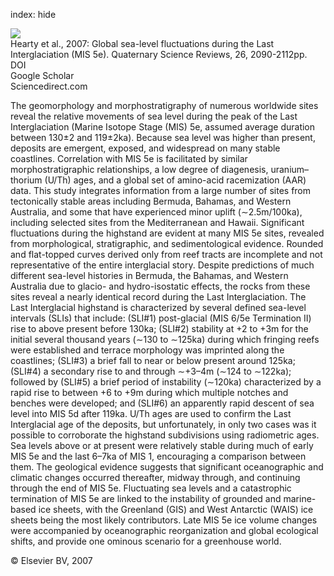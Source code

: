 index: hide

<div class="Citation">
    <div class="Citation-thumb CitationThumb-linked"  data-href="https://doi.org/10.1016/j.quascirev.2007.06.019">
      <img src="https://static.claimspace.cloud/climate-study-static/refs/thumbs/5/Hearty_et_al_2007-thumb.png" />
    </div>

  <div class="Citation-body">
    <div class="Citation-text">Hearty et al., 2007: Global sea-level fluctuations during the Last Interglaciation (MIS 5e). <span class="Article-journal">Quaternary Science Reviews, </span><span class="Article-volume">26, </span>2090-2112pp.</div>
    <div class="Citation-links">
      <div class="CitationLink" data-href="https://doi.org/10.1016/j.quascirev.2007.06.019">
        <div class="CitationLink-icon CitationLink-Doi"></div>
        <div class="CitationLink-text">DOI</div>
      </div>
      <div class="CitationLink" data-href="https://scholar.google.com/scholar?q=10.1016/j.quascirev.2007.06.019">
        <div class="CitationLink-icon CitationLink-Scholar"></div>
        <div class="CitationLink-text">Google Scholar</div>
      </div>
      <div class="CitationLink" data-href="http://www.sciencedirect.com/science/article/pii/S0277379107001783">
        <div class="CitationLink-icon CitationLink-Publisher"></div>
        <div class="CitationLink-text">Sciencedirect.com</div>
      </div>
    </div>
  </div>
</div>

The geomorphology and morphostratigraphy of numerous worldwide sites reveal the relative movements of sea level during the peak of the Last Interglaciation (Marine Isotope Stage (MIS) 5e, assumed average duration between 130±2 and 119±2ka). Because sea level was higher than present, deposits are emergent, exposed, and widespread on many stable coastlines. Correlation with MIS 5e is facilitated by similar morphostratigraphic relationships, a low degree of diagenesis, uranium–thorium (U/Th) ages, and a global set of amino-acid racemization (AAR) data. This study integrates information from a large number of sites from tectonically stable areas including Bermuda, Bahamas, and Western Australia, and some that have experienced minor uplift (∼2.5m/100ka), including selected sites from the Mediterranean and Hawaii. Significant fluctuations during the highstand are evident at many MIS 5e sites, revealed from morphological, stratigraphic, and sedimentological evidence. Rounded and flat-topped curves derived only from reef tracts are incomplete and not representative of the entire interglacial story. Despite predictions of much different sea-level histories in Bermuda, the Bahamas, and Western Australia due to glacio- and hydro-isostatic effects, the rocks from these sites reveal a nearly identical record during the Last Interglaciation.                   The Last Interglacial highstand is characterized by several defined sea-level intervals (SLIs) that include: (SLI#1) post-glacial (MIS 6/5e Termination II) rise to above present before 130ka; (SLI#2) stability at +2 to +3m for the initial several thousand years (∼130 to ∼125ka) during which fringing reefs were established and terrace morphology was imprinted along the coastlines; (SLI#3) a brief fall to near or below present around 125ka; (SLI#4) a secondary rise to and through ∼+3–4m (∼124 to ∼122ka); followed by (SLI#5) a brief period of instability (∼120ka) characterized by a rapid rise to between +6 to +9m during which multiple notches and benches were developed; and (SLI#6) an apparently rapid descent of sea level into MIS 5d after 119ka. U/Th ages are used to confirm the Last Interglacial age of the deposits, but unfortunately, in only two cases was it possible to corroborate the highstand subdivisions using radiometric ages.                   Sea levels above or at present were relatively stable during much of early MIS 5e and the last 6–7ka of MIS 1, encouraging a comparison between them. The geological evidence suggests that significant oceanographic and climatic changes occurred thereafter, midway through, and continuing through the end of MIS 5e. Fluctuating sea levels and a catastrophic termination of MIS 5e are linked to the instability of grounded and marine-based ice sheets, with the Greenland (GIS) and West Antarctic (WAIS) ice sheets being the most likely contributors. Late MIS 5e ice volume changes were accompanied by oceanographic reorganization and global ecological shifts, and provide one ominous scenario for a greenhouse world.

<div class="Citation-copy">
&copy; Elsevier BV, 2007
</div>